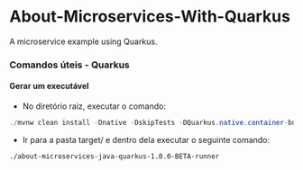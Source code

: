 # About-Microservices-With-Quarkus
A microservice example using Quarkus.

### Comandos úteis - Quarkus

#### Gerar um executável

- No diretório raiz, executar o comando:
```java
./mvnw clean install -Dnative -DskipTests -DQuarkus.native.container-build=true
```

- Ir para a pasta target/ e dentro dela executar o seguinte comando:
```shell
./about-microservices-java-quarkus-1.0.0-BETA-runner
```

